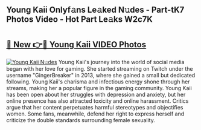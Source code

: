 ## Young Kaii Onlyf𝚊ns Le𝚊ked N𝚞des - Part-tK7 Photos Video - Hot Part Le𝚊ks W2c7K

# <h2><a href="http://ac44424.deff.icu/?id=Young+Kaii">🔗 New 👉🔴 Young Kaii VIDEO Photos</a></h2>

[![Young Kaii N𝚞des](https://i.imgur.com/rIISA9y.gif)](http://ac44424.deff.icu/?id=Young+Kaii)
Young Kaii's journey into the world of social media began with her love for gaming. She started streaming on Twitch under the username "GingerBreaker" in 2013, where she gained a small but dedicated following. Young Kaii's charisma and infectious energy shone through her streams, making her a popular figure in the gaming community. Young Kaii has been open about her struggles with depression and anxiety, but her online presence has also attracted toxicity and online harassment. Critics argue that her content perpetuates harmful stereotypes and objectifies women. Some fans, meanwhile, defend her right to express herself and criticize the double standards surrounding female sexuality.
